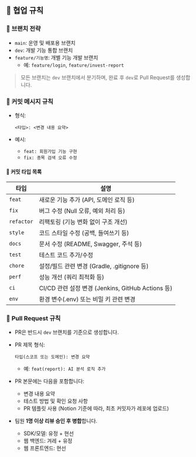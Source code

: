 ## 🤝 **협업 규칙**

### 🔀 **브랜치 전략**

- `main`: 운영 및 배포용 브랜치  
- `dev`: 개발 기능 통합 브랜치  
- `feature/기능명`: 개별 기능 개발 브랜치  
  - 예: `feature/login`, `feature/invest-report`

> 모든 브랜치는 `dev` 브랜치에서 분기하며, 완료 후 `dev`로 Pull Request를 생성합니다.

### 📝 **커밋 메시지 규칙**

- 형식:  
  ```
  <타입>: <변경 내용 요약>
  ```

- 예시:
  - `feat: 회원가입 기능 구현`
  - `fix: 종목 검색 오류 수정`

#### 🔖 커밋 타입 목록

| 타입 | 설명 |
|------|------|
| `feat` | 새로운 기능 추가 (API, 도메인 로직 등) |
| `fix` | 버그 수정 (Null 오류, 예외 처리 등) |
| `refactor` | 리팩토링 (기능 변화 없이 구조 개선) |
| `style` | 코드 스타일 수정 (공백, 들여쓰기 등) |
| `docs` | 문서 수정 (README, Swagger, 주석 등) |
| `test` | 테스트 코드 추가/수정 |
| `chore` | 설정/빌드 관련 변경 (Gradle, .gitignore 등) |
| `perf` | 성능 개선 (쿼리 최적화 등) |
| `ci` | CI/CD 관련 설정 변경 (Jenkins, GitHub Actions 등) |
| `env` | 환경 변수(.env) 또는 비밀 키 관련 변경 |

### 🔁 **Pull Request 규칙**

- PR은 반드시 `dev` 브랜치를 기준으로 생성합니다.
- PR 제목 형식:  
  ```
  타입(스코프 또는 도메인): 변경 요약
  ```
  - 예: `feat(report): AI 분석 로직 추가`

- PR 본문에는 다음을 포함합니다:
  - 변경 내용 요약
  - 테스트 방법 및 확인 요청 사항
  - PR 템플릿 사용 (Notion 기준에 따라, 최초 커밋자가 레포에 업로드)
- 팀원 **1명 이상 리뷰 승인 후 병합**합니다.
  - SDK/모델: 유정 + 현선
  - 웹 백엔드: 겨레 + 유정
  - 웹 프론트엔드: 현선
